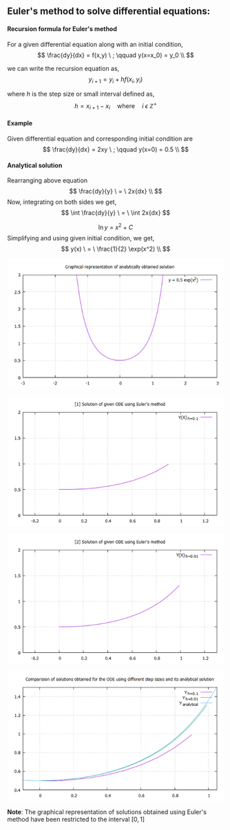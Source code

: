 ## Euler's method to solve differential equations:

#### Recursion formula for Euler's method 

For a given differential equation along with an initial condition,
$$
\frac{dy}{dx} = f(x,y) \ ; \qquad y(x=x_0) = y_0 \\
$$

we can write the recursion equation as,
$$
y_{i+1} = y_i + h f(x_i, y_i)
$$

where $h$ is the step size or small interval defined as,
$$
    h = x_{i+1} - x_i \quad \text{where} \quad i \ \epsilon \ \mathbb{Z^+} 
$$

#### Example
Given differential equation and corresponding initial condition are 
$$
\frac{dy}{dx} = 2xy \ ; \qquad y(x=0) = 0.5 \\
$$

#### Analytical solution

Rearranging above equation
$$
\frac{dy}{y} \ = \ 2x{dx} \\
$$ 
Now, integrating on both sides we get,
$$
\int \frac{dy}{y} \ = \ \int 2x{dx} 
$$ 

$$
    \ln{y} \ = \ x^2 + C
$$
Simplifying and using given initial condition, we get,
$$
y(x) \ = \ \frac{1}{2} \exp(x^2) \\
$$

![Analytical Solution](analytical.png)

![Solution for step size h = 0.1](euler1.png)

![Solution for step size h = 0.01](euler2.png)

![Comparision of analytical solution and solutions obtained by Euler's method](euler_comparision.png)


**Note**: The graphical representation of solutions obtained using Euler's method have been restricted to the interval $[0,1]$